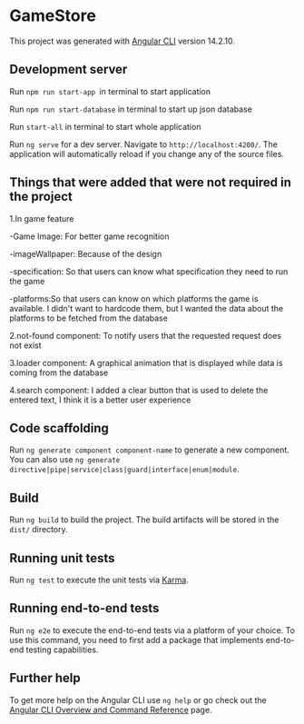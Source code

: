 # GameStore

This project was generated with [Angular CLI](https://github.com/angular/angular-cli) version 14.2.10.

## Development server

Run `npm run start-app `in terminal to start application

Run `npm run start-database` in terminal to start up json database

Run `start-all` in terminal to start whole application

Run `ng serve` for a dev server. Navigate to `http://localhost:4200/`. The application will automatically reload if you change any of the source files.

## Things that were added that were not required in the project

1.In game feature

-Game Image: For better game recognition

-imageWallpaper: Because of the design

-specification: So that users can know what specification they need to run the game

-platforms:So that users can know on which platforms the game is available.
I didn't want to hardcode them, but I wanted the data about the platforms to be fetched from the database

2.not-found component: To notify users that the requested request does not exist

3.loader component: A graphical animation that is displayed while data is coming from the database

4.search component: I added a clear button that is used to delete the entered text, I think it is a better user experience

## Code scaffolding

Run `ng generate component component-name` to generate a new component. You can also use `ng generate directive|pipe|service|class|guard|interface|enum|module`.

## Build

Run `ng build` to build the project. The build artifacts will be stored in the `dist/` directory.

## Running unit tests

Run `ng test` to execute the unit tests via [Karma](https://karma-runner.github.io).

## Running end-to-end tests

Run `ng e2e` to execute the end-to-end tests via a platform of your choice. To use this command, you need to first add a package that implements end-to-end testing capabilities.

## Further help

To get more help on the Angular CLI use `ng help` or go check out the [Angular CLI Overview and Command Reference](https://angular.io/cli) page.
